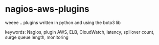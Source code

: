 # nagios-aws-plugins
weeee .. plugins written in python and using the boto3 lib

keywords:
Nagios, plugin
AWS, ELB, CloudWatch, latency, spillover count, surge queue length, monitoring
